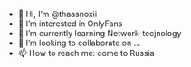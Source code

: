 - 👋 Hi, I’m @thaasnoxii
- 👀 I’m interested in OnlyFans
- 🌱 I’m currently learning Network-tecjnology
- 💞️ I’m looking to collaborate on ...
- 📫 How to reach me: come to Russia

<!---
thaasnoxii/thaasnoxii is a ✨ special ✨ repository because its `README.md` (this file) appears on your GitHub profile.
You can click the Preview link to take a look at your changes.
--->

